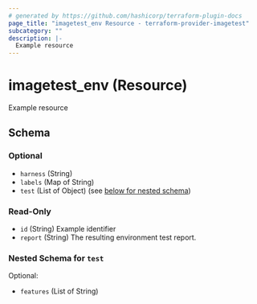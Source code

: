 ```yaml
---
# generated by https://github.com/hashicorp/terraform-plugin-docs
page_title: "imagetest_env Resource - terraform-provider-imagetest"
subcategory: ""
description: |-
  Example resource
---
```


# imagetest_env (Resource)

Example resource



<!-- schema generated by tfplugindocs -->
## Schema

### Optional

- `harness` (String)
- `labels` (Map of String)
- `test` (List of Object) (see [below for nested schema](#nestedatt--test))

### Read-Only

- `id` (String) Example identifier
- `report` (String) The resulting environment test report.

<a id="nestedatt--test"></a>
### Nested Schema for `test`

Optional:

- `features` (List of String)
